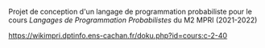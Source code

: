 Projet de conception d'un langage de programmation probabiliste pour le cours *Langages de Programmation Probabilistes* du M2 MPRI (2021-2022)

https://wikimpri.dptinfo.ens-cachan.fr/doku.php?id=cours:c-2-40

